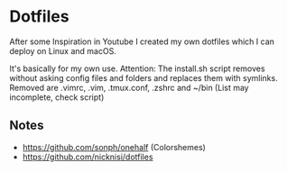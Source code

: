 # Dotfiles

After some Inspiration in Youtube I created my own dotfiles which I can deploy on Linux and macOS.


It's basically for my own use. 
Attention: The install.sh script removes without asking config files and folders and replaces them with symlinks.
Removed are .vimrc, .vim, .tmux.conf, .zshrc and ~/bin (List may incomplete, check script)


## Notes
- https://github.com/sonph/onehalf (Colorshemes)
- https://github.com/nicknisi/dotfiles

